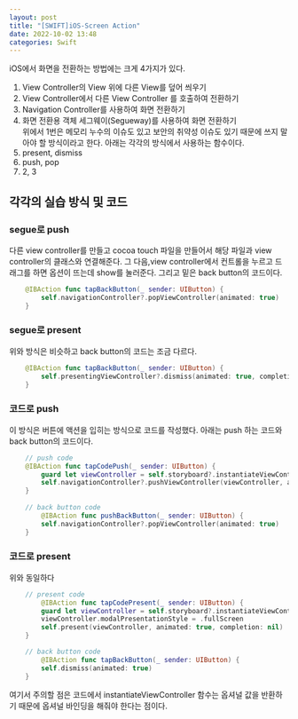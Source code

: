 ```yaml
---
layout: post
title: "[SWIFT]iOS-Screen Action"
date: 2022-10-02 13:48
categories: Swift
---
```

iOS에서 화면을 전환하는 방법에는 크게 4가지가 있다.<br>
1. View Controller의 View 위에 다른 View를 덮어 씌우기<br>
2. View Controller에서 다른 View Controller 를 호출하여 전환하기<br>
3. Navigation Controller를 사용하여 화면 전환하기<br>
4. 화면 전환용 객체 세그웨이(Segueway)를 사용하여 화면 전환하기<br>
위에서 1번은 메모리 누수의 이슈도 있고 보안의 취약성 이슈도 있기 때문에 쓰지 말아야 할 방식이라고 한다. 아래는 각각의 방식에서 사용하는 함수이다.<br>
2. present, dismiss<br>
3. push, pop<br>
4. 2, 3<br>

<h2> 각각의 실습 방식 및 코드 </h2>
<h3> segue로 push </h3>
다른 view controller를 만들고 cocoa touch 파일을 만들어서 해당 파일과 view controller의 클래스와 연결해준다. 그 다음,view controller에서 컨트롤을 누르고 드래그를 하면 옵션이 뜨는데 show를 눌러준다. 그리고 밑은 back button의 코드이다.


```swift
    @IBAction func tapBackButton(_ sender: UIButton) {
        self.navigationController?.popViewController(animated: true)
    }
```
<h3> segue로 present</h3>
위와 방식은 비슷하고 back button의 코드는 조금 다르다.


```swift
    @IBAction func tapBackButton(_ sender: UIButton) {
        self.presentingViewController?.dismiss(animated: true, completion: nil)
    }
```
<h3> 코드로 push </h3>
이 방식은 버튼에 액션을 입히는 방식으로 코드를 작성했다. 아래는 push 하는 코드와 back button의 코드이다.


```swift
    // push code
    @IBAction func tapCodePush(_ sender: UIButton) {
        guard let viewController = self.storyboard?.instantiateViewController(identifier: "codePushViewController") else{ return }
        self.navigationController?.pushViewController(viewController, animated: true)
    }
    
    // back button code
        @IBAction func pushBackButton(_ sender: UIButton) {
        self.navigationController?.popViewController(animated: true)
    }
```
<h3> 코드로 present </h3>
위와 동일하다


```swift
    // present code
        @IBAction func tapCodePresent(_ sender: UIButton) {
        guard let viewController = self.storyboard?.instantiateViewController(identifier: "codePresentViewController") else{ return }
        viewController.modalPresentationStyle = .fullScreen
        self.present(viewController, animated: true, completion: nil)
    }

    // back button code
        @IBAction func tapBackButton(_ sender: UIButton) {
        self.dismiss(animated: true)
    }
```
여기서 주의할 점은 코드에서 instantiateViewController 함수는 옵셔널 값을 반환하기 때문에 옵셔널 바인딩을 해줘야 한다는 점이다.
